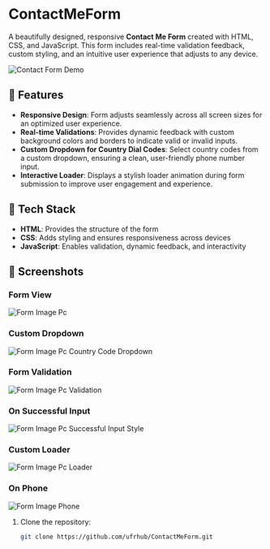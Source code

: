 # ContactMeForm

A beautifully designed, responsive **Contact Me Form** created with HTML, CSS, and JavaScript. This form includes real-time validation feedback, custom styling, and an intuitive user experience that adjusts to any device.

![Contact Form Demo](images/contact-form-demo.png)

## 🌟 Features

- **Responsive Design**: Form adjusts seamlessly across all screen sizes for an optimized user experience.
- **Real-time Validations**: Provides dynamic feedback with custom background colors and borders to indicate valid or invalid inputs.
- **Custom Dropdown for Country Dial Codes**: Select country codes from a custom dropdown, ensuring a clean, user-friendly phone number input.
- **Interactive Loader**: Displays a stylish loader animation during form submission to improve user engagement and experience.

## 🚀 Tech Stack

- **HTML**: Provides the structure of the form
- **CSS**: Adds styling and ensures responsiveness across devices
- **JavaScript**: Enables validation, dynamic feedback, and interactivity

## 🎨 Screenshots

### Form View
![Form Image Pc]("Images/Image_1.png")

### Custom Dropdown
![Form Image Pc Country Code Dropdown]("Images/Image_2.png")

### Form Validation
![Form Image Pc Validation]("Images/Image_3.png")

### On Successful Input
![Form Image Pc Successful Input Style]("Images/Image_5.png")

### Custom Loader
![Form Image Pc Loader]("Images/Image_5.png")

### On Phone
![Form Image Phone]("Images/Image_4.png")

1. Clone the repository:
   ```bash
   git clone https://github.com/ufrhub/ContactMeForm.git
